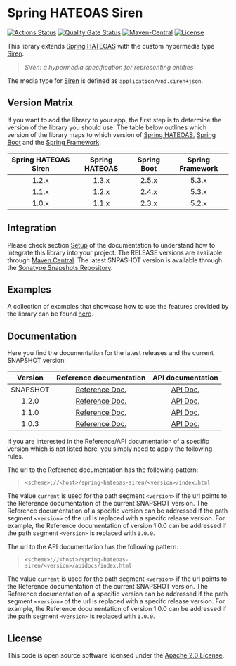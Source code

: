 # Spring HATEOAS Siren
[![Actions Status](https://github.com/ingogriebsch/spring-hateoas-siren/workflows/build/badge.svg?branch=main)](https://github.com/ingogriebsch/spring-hateoas-siren/actions)
[![Quality Gate Status](https://sonarcloud.io/api/project_badges/measure?project=de.ingogriebsch.hateoas%3Aspring-hateoas-siren&metric=alert_status)](https://sonarcloud.io/dashboard?id=de.ingogriebsch.hateoas%3Aspring-hateoas-siren)
[![Maven-Central](https://img.shields.io/maven-central/v/de.ingogriebsch.hateoas/spring-hateoas-siren?color=green)](https://search.maven.org/artifact/de.ingogriebsch.hateoas/spring-hateoas-siren)
[![License](http://img.shields.io/:license-apache-blue.svg)](http://www.apache.org/licenses/LICENSE-2.0.html)

This library extends [Spring HATEOAS][spring-hateoas] with the custom hypermedia type [Siren][siren]. 
> _Siren: a hypermedia specification for representing entities_

The media type for [Siren][siren] is defined as `application/vnd.siren+json`.

## Version Matrix
If you want to add the library to your app, the first step is to determine the version of the library you should use.
The table below outlines which version of the library maps to which version of [Spring HATEOAS][spring-hateoas], [Spring Boot][spring-boot] and the [Spring Framework][spring-framework].

| Spring HATEOAS Siren | Spring HATEOAS | Spring Boot | Spring Framework
| :---: | :---: | :---: | :---: |
| 1.2.x | 1.3.x | 2.5.x | 5.3.x |
| 1.1.x | 1.2.x | 2.4.x | 5.3.x |
| 1.0.x | 1.1.x | 2.3.x | 5.2.x |

## Integration
Please check section [Setup][spring-hateoas-siren-current-docs-setup] of the documentation to understand how to integrate this library into your project. 
The RELEASE versions are available through [Maven Central][maven-central]. 
The latest SNPASHOT version is available through the [Sonatype Snapshots Repository][sonatype-snapshots-repository].

## Examples
A collection of examples that showcase how to use the features provided by the library can be found [here][spring-hateoas-siren-samples].

## Documentation
Here you find the documentation for the latest releases and the current SNAPSHOT version:

| Version | Reference documentation | API documentation |
| :---: | :---: | :---: |
| SNAPSHOT | [Reference Doc.][spring-hateoas-siren-current-docs] | [API Doc.][spring-hateoas-siren-current-apidocs] |
| 1.2.0 | [Reference Doc.][spring-hateoas-siren-1.2.0-docs] | [API Doc.][spring-hateoas-siren-1.2.0-apidocs] |
| 1.1.0 | [Reference Doc.][spring-hateoas-siren-1.1.0-docs] | [API Doc.][spring-hateoas-siren-1.1.0-apidocs] |
| 1.0.3 | [Reference Doc.][spring-hateoas-siren-1.0.3-docs] | [API Doc.][spring-hateoas-siren-1.0.3-apidocs] |

If you are interested in the Reference/API documentation of a specific version which is not listed here, you simply need to apply the following rules.

The url to the Reference documentation has the following pattern:

> `<scheme>://<host>/spring-hateoas-siren/<version>/index.html`

The value `current` is used for the path segment `<version>` if the url points to the Reference documentation of the current SNAPSHOT version.
The Reference documentation of a specific version can be addressed if the path segment `<version>` of the url is replaced with a specifc release version.
For example, the Reference documentation of version 1.0.0 can be addressed if the path segment `<version>` is replaced with `1.0.0`.

The url to the API documentation has the following pattern:

> `<scheme>://<host>/spring-hateoas-siren/<version>/apidocs/index.html`

The value `current` is used for the path segment `<version>` if the url points to the Reference documentation of the current SNAPSHOT version.
The Reference documentation of a specific version can be addressed if the path segment `<version>` of the url is replaced with a specifc release version.
For example, the Reference documentation of version 1.0.0 can be addressed if the path segment `<version>` is replaced with `1.0.0`.

## License
This code is open source software licensed under the [Apache 2.0 License](https://www.apache.org/licenses/LICENSE-2.0.html).

[spring-hateoas-siren-current-docs]: https://ingogriebsch.github.io/spring-hateoas-siren/current/index.html
[spring-hateoas-siren-current-docs-setup]: https://ingogriebsch.github.io/spring-hateoas-siren/current/index.html#setup
[spring-hateoas-siren-current-apidocs]: https://ingogriebsch.github.io/spring-hateoas-siren/current/apidocs/index.html
[spring-hateoas-siren-1.2.0-docs]: https://ingogriebsch.github.io/spring-hateoas-siren/1.2.0/index.html
[spring-hateoas-siren-1.2.0-apidocs]: https://ingogriebsch.github.io/spring-hateoas-siren/1.2.0/apidocs/index.html
[spring-hateoas-siren-1.1.0-docs]: https://ingogriebsch.github.io/spring-hateoas-siren/1.1.0/index.html
[spring-hateoas-siren-1.1.0-apidocs]: https://ingogriebsch.github.io/spring-hateoas-siren/1.1.0/apidocs/index.html
[spring-hateoas-siren-1.0.3-docs]: https://ingogriebsch.github.io/spring-hateoas-siren/1.0.3/index.html
[spring-hateoas-siren-1.0.3-apidocs]: https://ingogriebsch.github.io/spring-hateoas-siren/1.0.3/apidocs/index.html
[spring-hateoas-siren-samples]: https://github.com/ingogriebsch/spring-hateoas-siren-samples/
[spring-hateoas]: https://spring.io/projects/spring-hateoas
[spring-boot]: https://spring.io/projects/spring-boot
[spring-framework]: https://spring.io/projects/spring-framework
[siren]: https://github.com/kevinswiber/siren
[maven-central]: https://search.maven.org/artifact/de.ingogriebsch.hateoas/spring-hateoas-siren
[sonatype-snapshots-repository]: https://oss.sonatype.org/content/repositories/snapshots/de/ingogriebsch/hateoas/spring-hateoas-siren/
